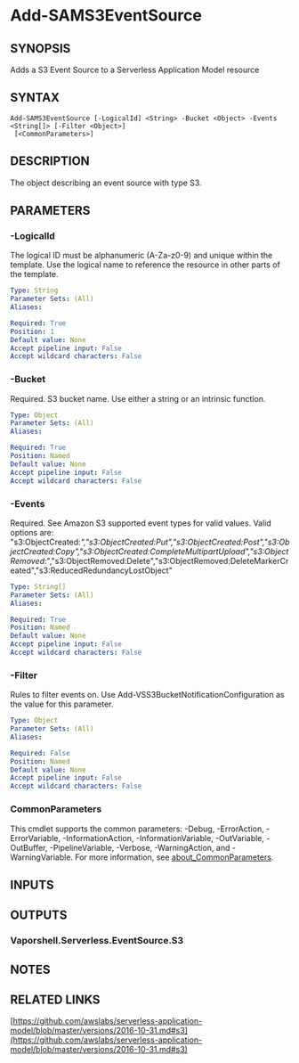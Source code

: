 # Add-SAMS3EventSource

## SYNOPSIS
Adds a S3 Event Source to a Serverless Application Model resource

## SYNTAX

```
Add-SAMS3EventSource [-LogicalId] <String> -Bucket <Object> -Events <String[]> [-Filter <Object>]
 [<CommonParameters>]
```

## DESCRIPTION
The object describing an event source with type S3.

## PARAMETERS

### -LogicalId
The logical ID must be alphanumeric (A-Za-z0-9) and unique within the template.
Use the logical name to reference the resource in other parts of the template.

```yaml
Type: String
Parameter Sets: (All)
Aliases:

Required: True
Position: 1
Default value: None
Accept pipeline input: False
Accept wildcard characters: False
```

### -Bucket
Required.
S3 bucket name.
Use either a string or an intrinsic function.

```yaml
Type: Object
Parameter Sets: (All)
Aliases:

Required: True
Position: Named
Default value: None
Accept pipeline input: False
Accept wildcard characters: False
```

### -Events
Required.
See Amazon S3 supported event types for valid values.
Valid options are: "s3:ObjectCreated:*","s3:ObjectCreated:Put","s3:ObjectCreated:Post","s3:ObjectCreated:Copy","s3:ObjectCreated:CompleteMultipartUpload","s3:ObjectRemoved:*","s3:ObjectRemoved:Delete","s3:ObjectRemoved:DeleteMarkerCreated","s3:ReducedRedundancyLostObject"

```yaml
Type: String[]
Parameter Sets: (All)
Aliases:

Required: True
Position: Named
Default value: None
Accept pipeline input: False
Accept wildcard characters: False
```

### -Filter
Rules to filter events on.
Use Add-VSS3BucketNotificationConfiguration as the value for this parameter.

```yaml
Type: Object
Parameter Sets: (All)
Aliases:

Required: False
Position: Named
Default value: None
Accept pipeline input: False
Accept wildcard characters: False
```

### CommonParameters
This cmdlet supports the common parameters: -Debug, -ErrorAction, -ErrorVariable, -InformationAction, -InformationVariable, -OutVariable, -OutBuffer, -PipelineVariable, -Verbose, -WarningAction, and -WarningVariable. For more information, see [about_CommonParameters](http://go.microsoft.com/fwlink/?LinkID=113216).

## INPUTS

## OUTPUTS

### Vaporshell.Serverless.EventSource.S3
## NOTES

## RELATED LINKS

[https://github.com/awslabs/serverless-application-model/blob/master/versions/2016-10-31.md#s3](https://github.com/awslabs/serverless-application-model/blob/master/versions/2016-10-31.md#s3)

